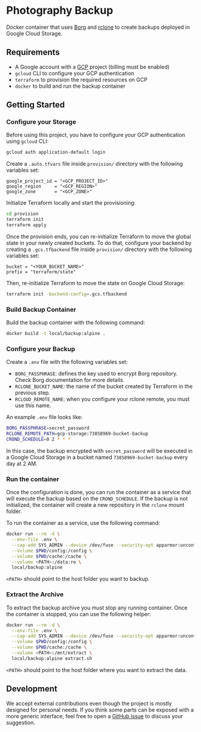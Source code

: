 # Photography Backup

Docker container that uses [Borg](https://borgbackup.readthedocs.io/en/stable/) and [rclone](https://rclone.org/) to create backups deployed
in Google Cloud Storage.

## Requirements

* A Google account with a [GCP](https://cloud.google.com/) project (billing must be enabled)
* `gcloud` CLI to configure your GCP authentication
* `terraform` to provision the required resources on GCP
* `docker` to build and run the backup container

## Getting Started

### Configure your Storage

Before using this project, you have to configure your GCP authentication using `gcloud` CLI:

```bash
gcloud auth application-default login
```

Create a `.auto.tfvars` file inside `provision/` directory with the following variables set:
```hcl
google_project_id = "<GCP_PROJECT_ID>"
google_region     = "<GCP_REGION>"
google_zone       = "<GCP_ZONE>"
```

Initialize Terraform locally and start the provisioning:
```bash
cd provision
terraform init
terraform apply
```

Once the provision ends, you can re-initialize Terraform to move the global state in your newly created buckets. To do that,
configure your backend by creating a `.gcs.tfbackend` file inside `provision/` directory with the following variables set:
```hcl
bucket = "<YOUR_BUCKET_NAME>"
prefix = "terraform/state"
```

Then, re-initialize Terraform to move the state on Google Cloud Storage:
```bash
terraform init -backend-config=.gcs.tfbackend
```

### Build Backup Container

Build the backup container with the following command:
```bash
docker build -t local/backup:alpine .
```

### Configure your Backup

Create a `.env` file with the following variables set:
* `BORG_PASSPHRASE`: defines the key used to encrypt Borg repository. Check Borg documentation for more details.
* `RCLONE_BUCKET_NAME`: the name of the bucket created by Terraform in the previous step.
* `RCLOUD_REMOTE_NAME`: when you configure your rclone remote, you must use this name.

An example `.env` file looks like:
```bash
BORG_PASSPHRASE=secret_password
RCLONE_REMOTE_PATH=gcp-storage:73858969-bucket-backup
CROND_SCHEDULE=0 2 * * *
```

In this case, the backup encrypted with `secret_password` will be executed in a Google Cloud Storage in a bucket
named `73858969-bucket-backup` every day at 2 AM.

### Run the container

Once the configuration is done, you can run the container as a service that will execute the backup based
on the `CROND_SCHEDULE`. If the backup is not initialized, the container will create a new repository in the
`rclone` mount folder.

To run the container as a service, use the following command:
```bash
docker run --rm -d \
  --env-file .env \
  --cap-add SYS_ADMIN --device /dev/fuse --security-opt apparmor:unconfined \
  --volume $PWD/config:/config \
  --volume $PWD/cache:/cache \
  --volume <PATH>:/data:ro \
  local/backup:alpine
```

`<PATH>` should point to the host folder you want to backup.

### Extract the Archive

To extract the backup archive you must stop any running container. Once the container is stopped, you can
use the following helper:
```bash
docker run --rm -d \
  --env-file .env \
  --cap-add SYS_ADMIN --device /dev/fuse --security-opt apparmor:unconfined \
  --volume $PWD/config:/config \
  --volume $PWD/cache:/cache \
  --volume <PATH>:/mnt/extract \
  local/backup:alpine extract.sh
```

`<PATH>` should point to the host folder where you want to extract the data.

## Development

We accept external contributions even though the project is mostly designed for personal needs.
If you think some parts can be exposed with a more generic interface, feel free to open a
[GitHub issue](https://github.com/palazzem/photography-backup/issues) to discuss your suggestion.

